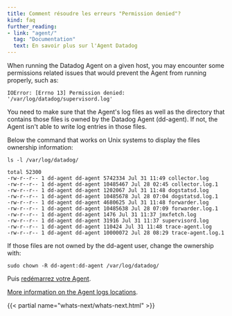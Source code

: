 ```yaml
---
title: Comment résoudre les erreurs "Permission denied"?
kind: faq
further_reading:
- link: "agent/"
  tag: "Documentation"
  text: En savoir plus sur l'Agent Datadog
---
```


When running the Datadog Agent on a given host, you may encounter some permissions related issues that would prevent the Agent from running properly, such as:

```
IOError: [Errno 13] Permission denied: '/var/log/datadog/supervisord.log'
```

You need to make sure that the Agent's log files as well as the directory that contains those files is owned by the Datadog Agent (dd-agent). 
If not, the Agent isn't able to write log entries in those files.

Below the command that works on Unix systems to display the files ownership information:

```
ls -l /var/log/datadog/

total 52300
-rw-r--r-- 1 dd-agent dd-agent 5742334 Jul 31 11:49 collector.log
-rw-r--r-- 1 dd-agent dd-agent 10485467 Jul 28 02:45 collector.log.1
-rw-r--r-- 1 dd-agent dd-agent 1202067 Jul 31 11:48 dogstatsd.log
-rw-r--r-- 1 dd-agent dd-agent 10485678 Jul 28 07:04 dogstatsd.log.1
-rw-r--r-- 1 dd-agent dd-agent 4680625 Jul 31 11:48 forwarder.log
-rw-r--r-- 1 dd-agent dd-agent 10485638 Jul 28 07:09 forwarder.log.1
-rw-r--r-- 1 dd-agent dd-agent 1476 Jul 31 11:37 jmxfetch.log
-rw-r--r-- 1 dd-agent dd-agent 31916 Jul 31 11:37 supervisord.log
-rw-r--r-- 1 dd-agent dd-agent 110424 Jul 31 11:48 trace-agent.log
-rw-r--r-- 1 dd-agent dd-agent 10000072 Jul 28 08:29 trace-agent.log.1
```

If those files are not owned by the dd-agent user, change the ownership with:

```
sudo chown -R dd-agent:dd-agent /var/log/datadog/
```

Puis [redémarrez votre Agent][1].

[More information on the Agent logs locations][2].

{{< partial name="whats-next/whats-next.html" >}}

[1]: /agent/faq/agent-commands
[2]: /agent/basic_agent_usage/#log-location

